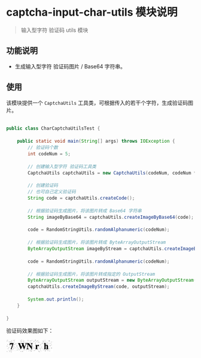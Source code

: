 # captcha-input-char-utils 模块说明

> 输入型字符 验证码 utils 模块

## 功能说明

* 生成输入型字符 验证码图片 / Base64 字符串。

## 使用

该模块提供一个 `CaptchaUtils` 工具类，可根据传入的若干个字符，生成验证码图片。

```java

public class CharCaptchaUtilsTest {

    public static void main(String[] args) throws IOException {
        // 验证码个数
        int codeNum = 5;

        // 创建输入型字符 验证码工具类
        CaptchaUtils captchaUtils = new CaptchaUtils(codeNum, codeNum * 25, 35, 200, 2);

        // 创建验证码
        // 也可自己定义验证码
        String code = captchaUtils.createCode();

        // 根据验证码生成图片，将该图片转成 Base64 字符串
        String imageByBase64 = captchaUtils.createImageByBase64(code);

        code = RandomStringUtils.randomAlphanumeric(codeNum);

        // 根据验证码生成图片，将该图片转成 ByteArrayOutputStream
        ByteArrayOutputStream imageByStream = captchaUtils.createImageByStream(code);

        code = RandomStringUtils.randomAlphanumeric(codeNum);

        // 根据验证码生成图片，将该图片转成指定的 OutputStream
        ByteArrayOutputStream outputStream = new ByteArrayOutputStream();
        captchaUtils.createImageByStream(code, outputStream);

        System.out.println();
    }

}

```

验证码效果图如下：

![输入型字符验证码](../../../image/输入型字符验证码.jpeg)
